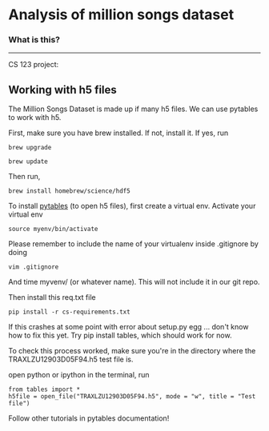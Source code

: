 
Analysis of million songs dataset
========================

### What is this?
-------------

CS 123 project:

Working with h5 files
-----------

The Million Songs Dataset is made up if many h5 files. We can use pytables to work with h5.

First, make sure you have brew installed. If not, install it. If yes, run

```
brew upgrade 
```

```
brew update
```

Then run,

```
brew install homebrew/science/hdf5
```

To install [pytables](http://www.pytables.org/) (to open h5 files), first create a virtual env. Activate your virtual env

```
source myenv/bin/activate
```

Please remember to include the name of your virtualenv inside .gitignore by doing

```
vim .gitignore
```

And time myvenv/ (or whatever name). This will not include it in our git repo.

Then install this req.txt file
```
pip install -r cs-requirements.txt
```

If this crashes at some point with error about setup.py egg ... don't know how to fix this yet. Try pip install tables, which should work for now.

To check this process worked, make sure you're in the directory where the TRAXLZU12903D05F94.h5 test file is.

open python or ipython in the terminal, run

```
from tables import *
h5file = open_file("TRAXLZU12903D05F94.h5", mode = "w", title = "Test file")
``` 

Follow other tutorials in pytables documentation!